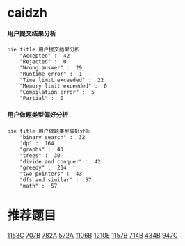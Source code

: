 # caidzh

<!-- tabs:start -->



#### **用户提交结果分析**

```mermaid
pie title 用户提交结果分析
    "Accepted" :  42
    "Rejected" :  0
    "Wrong answer" :  29
    "Runtime error" :  1
    "Time limit exceeded" :  22
    "Memory limit exceeded" :  0
    "Compilation error" :  5
    "Partial" :  0
```

#### **用户做题类型偏好分析**

```mermaid
pie title 用户做题类型偏好分析
    "binary search" :  32
    "dp" :  164
    "graphs" :  43
    "trees" :  30
    "divide and conquer" :  42
    "greedy" :  204
    "two pointers" :  43
    "dfs and similar" :  57
    "math" :  57
```



<!-- tabs:end -->
# 推荐题目
[1153C](https://codeforces.com/contest/1153/problem/C)
[707B](https://codeforces.com/contest/707/problem/B)
[782A](https://codeforces.com/contest/782/problem/A)
[572A](https://codeforces.com/contest/572/problem/A)
[1106B](https://codeforces.com/contest/1106/problem/B)
[1210E](https://codeforces.com/contest/1210/problem/E)
[1157B](https://codeforces.com/contest/1157/problem/B)
[714B](https://codeforces.com/contest/714/problem/B)
[434B](https://codeforces.com/contest/434/problem/B)
[947C](https://codeforces.com/contest/947/problem/C)
